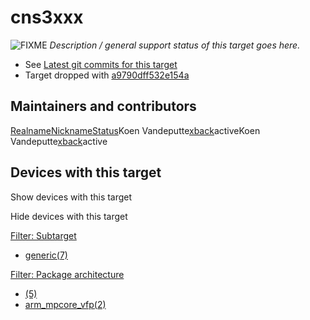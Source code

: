 # cns3xxx

![FIXME](/lib/images/smileys/fixme.svg) *Description / general support status of this target goes here.*

- See [Latest git commits for this target](https://git.openwrt.org/?p=openwrt%2Fopenwrt.git&a=search&h=HEAD&st=commit&s=cns3xxx%3A "https://git.openwrt.org/?p=openwrt/openwrt.git&a=search&h=HEAD&st=commit&s=cns3xxx:")
- Target dropped with [a9790dff532e154a](https://git.openwrt.org/a9790dff532e154a "https://git.openwrt.org/a9790dff532e154a")

## Maintainers and contributors

[Realname](/docs/techref/targets/cns3xxx?datasrt=realname "Sort by this column")[Nickname](/docs/techref/targets/cns3xxx?datasrt=nickname "Sort by this column")[Status](/docs/techref/targets/cns3xxx?datasrt=status "Sort by this column")Koen Vandeputte[xback](/developers/xback "developers:xback")activeKoen Vandeputte[xback](/developers/xback "developers:xback")active

## Devices with this target

Show devices with this target

Hide devices with this target

[Filter: Subtarget](#folded_0b90b1cd74d1e2a2b319e0b9083b3c9d_1)

- [generic(7)](/docs/techref/targets/cns3xxx?dataflt%5B0%5D=subtarget_%3Dgeneric "Show pages matching 'generic'")

[Filter: Package architecture](#folded_0b90b1cd74d1e2a2b319e0b9083b3c9d_2)

- [(5)](/docs/techref/targets/cns3xxx?dataflt%5B0%5D=package%20architecture_%3D "Show pages matching ''")
- [arm\_mpcore\_vfp(2)](/docs/techref/targets/cns3xxx?dataflt%5B0%5D=package%20architecture_%3Darm_mpcore_vfp "Show pages matching 'arm_mpcore_vfp'")

